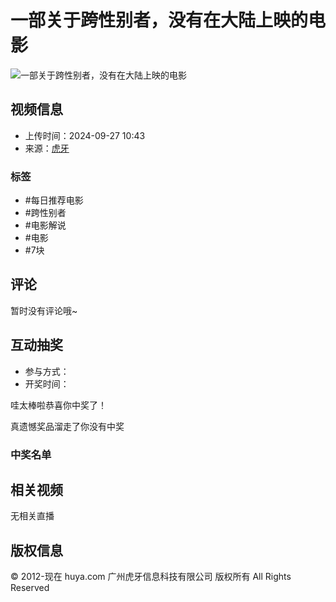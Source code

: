 # 一部关于跨性别者，没有在大陆上映的电影

![一部关于跨性别者，没有在大陆上映的电影](https://v-huya-img2.msstatic.com/transfer/2439/1016344018/104.jpg?x-oss-process=style/320x180&t=1727432406828)

## 视频信息
- 上传时间：2024-09-27 10:43
- 来源：[虎牙](//www.huya.com/video)

### 标签
- #每日推荐电影
- #跨性别者
- #电影解说
- #电影
- #7块

## 评论
暂时没有评论哦~

## 互动抽奖
- 参与方式：
- 开奖时间：

哇太棒啦恭喜你中奖了！

真遗憾奖品溜走了你没有中奖

### 中奖名单

## 相关视频
无相关直播

## 版权信息
© 2012-现在 huya.com 广州虎牙信息科技有限公司 版权所有 All Rights Reserved
<!-- tcd_original_link https://m.huya.com/video/play/1016344018.html -->
